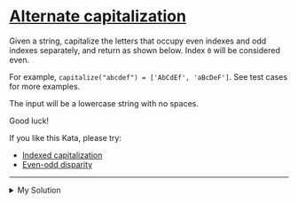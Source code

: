 # [Alternate capitalization](https://www.codewars.com/kata/59cfc000aeb2844d16000075)

Given a string, capitalize the letters that occupy even indexes and odd indexes separately, and return as shown below.
Index `0` will be considered even.

For example, `capitalize("abcdef") = ['AbCdEf', 'aBcDeF']`. See test cases for more examples.

The input will be a lowercase string with no spaces.

Good luck!

If you like this Kata, please try:

- [Indexed capitalization](https://www.codewars.com/kata/59cfc09a86a6fdf6df0000f1)
- [Even-odd disparity](https://www.codewars.com/kata/59c62f1bdcc40560a2000060)

---

<details><summary>My Solution</summary>

```js
function capitalize(s) {
  const odd = s
    .split("")
    .map((char, i) => (i % 2 === 0 ? char.toUpperCase() : char))
    .join("");
  const even = s
    .split("")
    .map((char, i) => (i % 2 !== 0 ? char.toUpperCase() : char))
    .join("");
  return [odd, even];
}
```

</details>
